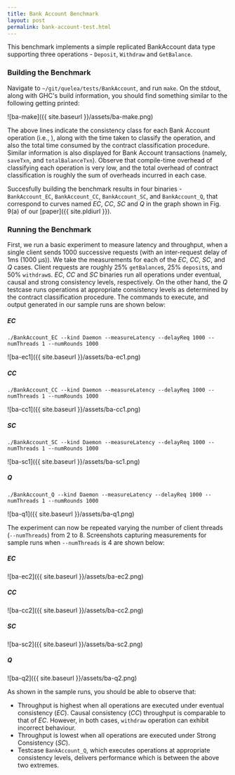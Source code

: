 ```yaml
---
title: Bank Account Benchmark
layout: post
permalink: bank-account-test.html
---
```


This benchmark implements a simple replicated BankAccount data type
supporting three operations - `Deposit`, `Withdraw` and `GetBalance`.

### Building the Benchmark

Navigate to `~/git/quelea/tests/BankAccount`, and run `make`. On the
stdout, along with GHC's build information, you should find something
similar to the following getting printed:

![ba-make]({{ site.baseurl }}/assets/ba-make.png)

The above lines indicate the consistency class for each Bank Account
operation (i.e., ), along with
the time taken to classify the operation, and also the total time
consumed by the contract classification procedure. Similar information
is also displayed for Bank Account transactions (namely, `saveTxn`,
and `totalBalanceTxn`). Observe that compile-time overhead of
classifying each operation is very low, and the total overhead of
contract classification is roughly the sum of overheads incurred in
each case.

Succesfully building the benchmark results in four binaries -
`BankAccount_EC`, `BankAccount_CC`, `BankAccount_SC`, and
`BankAccount_Q`, that correspond to curves named _EC_, _CC_, _SC_ and
_Q_ in the graph shown in Fig. 9(a) of our
[paper]({{ site.pldiurl }}).

### Running the Benchmark

First, we run a basic experiment to measure latency and throughput,
when a single client sends 1000 successive requests (with an
inter-request delay of 1ms (1000 μs)). We take the measurements for
each of the _EC_, _CC_, _SC_, and _Q_ cases. Client requests are
roughly 25% `getBalance`s, 25% `deposit`s, and 50% `withdraw`s. _EC_,
_CC_ and _SC_ binaries run all operations under eventual, causal and
strong consistency levels, respectively. On the other hand, the _Q_
testcase runs operations at appropriate consistency levels as
determined by the contract classification procedure. The commands to
execute, and output generated in our sample runs are shown below:

##### EC
    ./BankAccount_EC --kind Daemon --measureLatency --delayReq 1000 --numThreads 1 --numRounds 1000

![ba-ec1]({{ site.baseurl }}/assets/ba-ec1.png)

##### CC

    ./BankAccount_CC --kind Daemon --measureLatency --delayReq 1000 --numThreads 1 --numRounds 1000

![ba-cc1]({{ site.baseurl }}/assets/ba-cc1.png)


##### SC
    ./BankAccount_SC --kind Daemon --measureLatency --delayReq 1000 --numThreads 1 --numRounds 1000

![ba-sc1]({{ site.baseurl }}/assets/ba-sc1.png)

##### Q

    ./BankAccount_Q --kind Daemon --measureLatency --delayReq 1000 --numThreads 1 --numRounds 1000

![ba-q1]({{ site.baseurl }}/assets/ba-q1.png)


The experiment can now be repeated varying the number of client
threads (`--numThreads`) from 2 to 8. Screenshots capturing
measurements for sample runs when `--numThreads` is 4 are shown below:

##### EC

![ba-ec2]({{ site.baseurl }}/assets/ba-ec2.png)

##### CC

![ba-cc2]({{ site.baseurl }}/assets/ba-cc2.png)

##### SC

![ba-sc2]({{ site.baseurl }}/assets/ba-sc2.png)

##### Q

![ba-q2]({{ site.baseurl }}/assets/ba-q2.png)


As shown in the sample runs, you should be able to observe that:

+ Throughput is highest when all operations are executed under
  eventual consistency (_EC_). Causal consistency (_CC_) throughput is
  comparable to that of _EC_. However, in both cases, `withdraw`
  operation can exhibit incorrect behaviour.
+ Throughput is lowest when all operations are executed under Strong
  Consistency (_SC_). 
+ Testcase `BankAccount_Q`, which executes operations at appropriate
  consistency levels, delivers performance which is between the above
  two extremes.

